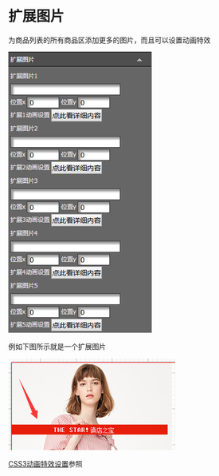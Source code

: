 # 扩展图片

为商品列表的所有商品区添加更多的图片，而且可以设置动画特效

![](/assets/iet2brt.png)

例如下图所示就是一个扩展图片

![](/assets/imde32rt.png)

[CSS3动画特效设置](#)参照

